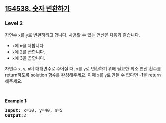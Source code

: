 <h2><a href="https://school.programmers.co.kr/learn/courses/30/lessons/154538">154538. 숫자 변환하기</a></h2><h3>Level 2</h3>


자연수  `x`를  `y`로 변환하려고 합니다. 사용할 수 있는 연산은 다음과 같습니다.

-   `x`에  `n`을 더합니다
-   `x`에 2를 곱합니다.
-   `x`에 3을 곱합니다.

자연수  `x`,  `y`,  `n`이 매개변수로 주어질 때,  `x`를  `y`로 변환하기 위해 필요한 최소 연산 횟수를 return하도록 solution 함수를 완성해주세요. 이때  `x`를  `y`로 만들 수 없다면 -1을 return 해주세요.

<p>&nbsp;</p>
<p><strong class="example">Example 1:</strong></p>

<pre><strong>Input:</strong> x=10, y=40, n=5
<strong>Output:</strong>2</pre>
